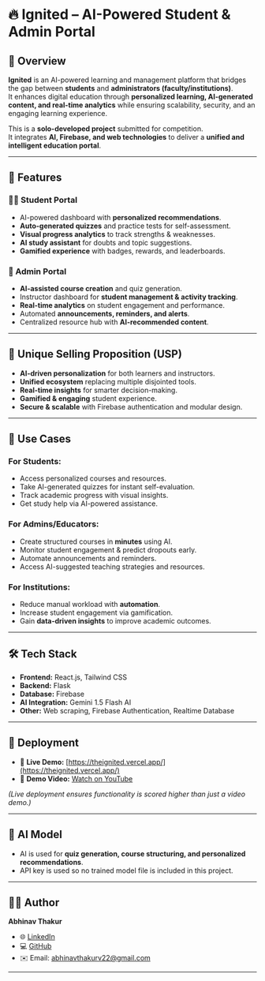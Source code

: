 # 🔥 Ignited – AI-Powered Student & Admin Portal

## 📌 Overview
**Ignited** is an AI-powered learning and management platform that bridges the gap between **students** and **administrators (faculty/institutions)**.  
It enhances digital education through **personalized learning, AI-generated content, and real-time analytics** while ensuring scalability, security, and an engaging learning experience.

This is a **solo-developed project** submitted for competition.  
It integrates **AI, Firebase, and web technologies** to deliver a **unified and intelligent education portal**.

---

## 🎯 Features

### 👩‍🎓 Student Portal
- AI-powered dashboard with **personalized recommendations**.
- **Auto-generated quizzes** and practice tests for self-assessment.
- **Visual progress analytics** to track strengths & weaknesses.
- **AI study assistant** for doubts and topic suggestions.
- **Gamified experience** with badges, rewards, and leaderboards.

### 🏫 Admin Portal
- **AI-assisted course creation** and quiz generation.
- Instructor dashboard for **student management & activity tracking**.
- **Real-time analytics** on student engagement and performance.
- Automated **announcements, reminders, and alerts**.
- Centralized resource hub with **AI-recommended content**.

---

## 🌟 Unique Selling Proposition (USP)
- **AI-driven personalization** for both learners and instructors.
- **Unified ecosystem** replacing multiple disjointed tools.
- **Real-time insights** for smarter decision-making.
- **Gamified & engaging** student experience.
- **Secure & scalable** with Firebase authentication and modular design.

---

## 📌 Use Cases
### For Students:
- Access personalized courses and resources.
- Take AI-generated quizzes for instant self-evaluation.
- Track academic progress with visual insights.
- Get study help via AI-powered assistance.

### For Admins/Educators:
- Create structured courses in **minutes** using AI.
- Monitor student engagement & predict dropouts early.
- Automate announcements and reminders.
- Access AI-suggested teaching strategies and resources.

### For Institutions:
- Reduce manual workload with **automation**.
- Increase student engagement via gamification.
- Gain **data-driven insights** to improve academic outcomes.

---

## 🛠️ Tech Stack
- **Frontend:** React.js, Tailwind CSS  
- **Backend:** Flask  
- **Database:** Firebase  
- **AI Integration:** Gemini 1.5 Flash AI  
- **Other:** Web scraping, Firebase Authentication, Realtime Database

---

## 🚀 Deployment
- 🔗 **Live Demo:** [https://theignited.vercel.app/](https://theignited.vercel.app/)  
- 🎥 **Demo Video:** [Watch on YouTube](https://youtu.be/k9XP8827NJg)

*(Live deployment ensures functionality is scored higher than just a video demo.)*

---

## 🤖 AI Model
- AI is used for **quiz generation, course structuring, and personalized recommendations**.  
- API key is used so no trained model file is included in this project.

---


## 👨‍💻 Author
**Abhinav Thakur**  
- 🌐 [LinkedIn](https://www.linkedin.com/in/thakurabhinav22)  
- 💻 [GitHub](https://github.com/thakurabhinav22)  
- ✉️ Email: abhinavthakurv22@gmail.com  

---
